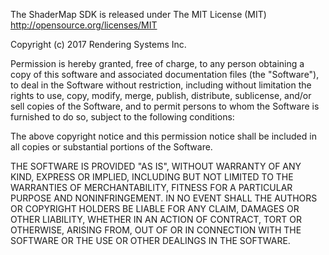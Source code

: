 The ShaderMap SDK is released under The MIT License (MIT)
http://opensource.org/licenses/MIT

Copyright (c) 2017 Rendering Systems Inc.

Permission is hereby granted, free of charge, to any person 
obtaining a copy of this software and associated documentation 
files (the "Software"), to deal	in the Software without 
restriction, including without limitation the rights to use, 
copy, modify, merge, publish, distribute, sublicense, and/or 
sell copies of the Software, and to permit persons to whom the 
Software is	furnished to do so, subject to the following 
conditions:

The above copyright notice and this permission notice shall be 
included in	all copies or substantial portions of the Software.

THE SOFTWARE IS PROVIDED "AS IS", WITHOUT WARRANTY OF ANY KIND, 
EXPRESS OR IMPLIED, INCLUDING BUT NOT LIMITED TO THE WARRANTIES 
OF MERCHANTABILITY,	FITNESS FOR A PARTICULAR PURPOSE AND 
NONINFRINGEMENT. IN NO EVENT SHALL THE AUTHORS OR COPYRIGHT 
HOLDERS BE LIABLE FOR ANY CLAIM, DAMAGES OR OTHER LIABILITY, 
WHETHER IN AN ACTION OF CONTRACT, TORT OR OTHERWISE, ARISING 
FROM, OUT OF OR IN CONNECTION WITH THE SOFTWARE OR THE USE OR 
OTHER DEALINGS IN THE SOFTWARE.
